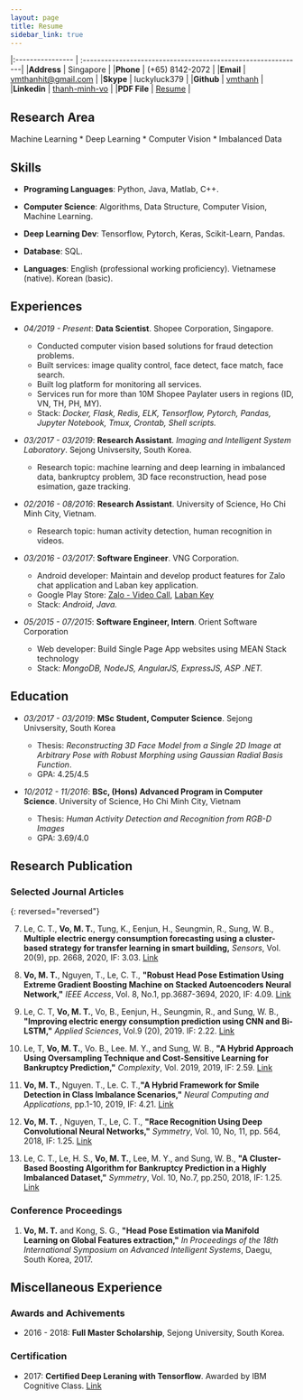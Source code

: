 ```yaml
---
layout: page
title: Resume
sidebar_link: true
---
```


|:----------------      | :-------------------------------------------------------------|
|**Address**			| Singapore								    			        |
|**Phone**    			| (+65) 8142-2072   										    |
|**Email**     			| vmthanhit@gmail.com 											|
|**Skype**  			| luckyluck379 													|
|**Github**  			| [vmthanh](https://github.com/vmthanh)					        |
|**Linkedin**  			| [thanh-minh-vo](https://www.linkedin.com/in/thanh-minh-vo/)	|
|**PDF File**           | [Resume](/images/resume/Resume.pdf)                           |

## Research Area

Machine Learning * Deep Learning * Computer Vision * Imbalanced Data

## Skills 

* **Programing Languages**: Python, Java, Matlab, C++.

* **Computer Science**: Algorithms, Data Structure, Computer Vision, Machine Learning.

* **Deep Learning Dev**: Tensorflow, Pytorch, Keras, Scikit-Learn, Pandas.

* **Database**: SQL.

* **Languages**: English (professional working proficiency). Vietnamese (native). Korean (basic).


## Experiences

* *04/2019 - Present*: **Data Scientist**. Shopee Corporation, Singapore.
	* Conducted computer vision based solutions for fraud detection problems.
	* Built services: image quality control, face detect, face match, face search.
	* Built log platform for monitoring all services.
	* Services run for more than 10M Shopee Paylater users in regions (ID, VN, TH, PH, MY).
	* Stack: *Docker, Flask, Redis, ELK, Tensorflow, Pytorch, Pandas, Jupyter Notebook, Tmux, Crontab, Shell scripts.*

* *03/2017 - 03/2019*: **Research Assistant**. *Imaging and Intelligent System Laboratory*. Sejong Univsersity, South Korea.
	* Research topic: machine learning and deep learning in imbalanced data, bankruptcy problem, 3D face reconstruction, head pose esimation, gaze tracking.

* *02/2016 - 08/2016*: **Research Assistant**. University of Science, Ho Chi Minh City, Vietnam.
	* Research topic: human activity detection, human recognition in videos.

* *03/2016 - 03/2017*: **Software Engineer**. VNG Corporation.
	* Android developer: Maintain and develop product features for Zalo chat application and Laban key application.
	* Google Play Store: [Zalo - Video Call](https://play.google.com/store/apps/details?id=com.zing.zalo), [Laban Key](https://play.google.com/store/apps/details?id=com.vng.inputmethod.labankey)
	* Stack: *Android, Java.*

* *05/2015 - 07/2015*: **Software Engineer, Intern**. Orient Software Corporation
	* Web developer: Build Single Page App websites using MEAN Stack technology
	* Stack: *MongoDB, NodeJS, AngularJS, ExpressJS, ASP .NET.*

## Education 

* *03/2017 - 03/2019*: **MSc Student, Computer Science**. Sejong Univsersity, South Korea
	* Thesis: *Reconstructing 3D Face Model from a Single 2D Image at Arbitrary Pose with Robust Morphing using Gaussian Radial Basis Function*.
	* GPA: 4.25/4.5

* *10/2012 - 11/2016*: **BSc, (Hons) Advanced Program in Computer Science**. University of Science, Ho Chi Minh City, Vietnam
	* Thesis: *Human Activity Detection and Recognition from RGB-D Images*
	* GPA: 3.69/4.0

## Research Publication 

### Selected Journal Articles 

{: reversed="reversed"}

7. Le, C. T., **Vo, M. T.**, Tung, K., Eenjun, H., Seungmin, R., Sung, W. B., **Multiple electric energy consumption forecasting using a cluster-based strategy for transfer learning in smart building,**  *Sensors*, Vol. 20(9), pp. 2668, 2020, IF: 3.03. [Link](https://doi.org/10.3390/s20092668)

6. **Vo, M. T.**, Nguyen, T., Le, C. T., **"Robust Head Pose Estimation Using Extreme Gradient Boosting Machine on Stacked Autoencoders Neural Network,"** *IEEE Access*, Vol. 8, No.1, pp.3687-3694, 2020, IF: 4.09. [Link](https://ieeexplore.ieee.org/document/8945218?source=authoralert)

5. Le, C. T, **Vo, M. T.**, Vo, B., Eenjun, H., Seungmin, R., and Sung, W. B., **"Improving electric energy consumption prediction using CNN and Bi-LSTM,"** *Applied Sciences*, Vol.9 (20), 2019. IF: 2.22. [Link](https://doi.org/10.3390/app9204237)

4. Le, T, **Vo, M. T.**, Vo. B., Lee. M. Y., and Sung, W. B., **"A Hybrid Approach Using Oversampling Technique and Cost-Sensitive Learning for Bankruptcy Prediction,"** *Complexity*, Vol. 2019, 2019, IF: 2.59. [Link](https://doi.org/10.1155/2019/8460934) 

3. **Vo, M. T.**, Nguyen. T., Le. C. T.,**"A Hybrid Framework for Smile Detection in Class Imbalance Scenarios,"** *Neural Computing and Applications*, pp.1-10, 2019, IF: 4.21. [Link](https://doi.org/10.1007/s00521-019-04089-w)

2. **Vo, M. T.** , Nguyen, T., Le, C. T., **"Race Recognition Using Deep Convolutional Neural Networks,"** *Symmetry*, Vol. 10, No, 11, pp. 564, 2018, IF: 1.25. [Link](https://doi.org/10.3390/sym10110564)

1. Le, C. T., Le, H. S., **Vo, M. T.**, Lee, M. Y., and  Sung, W. B., **"A Cluster-Based Boosting Algorithm for Bankruptcy Prediction in a Highly Imbalanced Dataset,"** *Symmetry*, Vol. 10, No.7, pp.250, 2018, IF: 1.25. [Link](https://doi.org/10.3390/sym10070250)


### Conference Proceedings 

<!-- * **Vo, M. T.** and Kong, S. G., **"Depth Estimation of a 3d Face Model from a 2D Face Image,"** *In Proceedings of the UKC-2017*, Washington DC, USA, 2017. -->

1. **Vo, M. T.** and Kong, S. G., **"Head Pose Estimation via Manifold Learning on Global Features extraction,"** *In Proceedings of the 18th International Symposium on Advanced Intelligent Systems*, Daegu, South Korea, 2017.


## Miscellaneous Experience

### Awards and Achivements

* 2016 - 2018: **Full Master Scholarship**, Sejong University, South Korea. 

### Certification 

* 2017: **Certified Deep Leraning with Tensorflow**. Awarded by IBM Cognitive Class. [Link](/images/resume/ibm_certificates.png)
